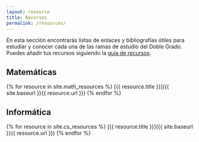 ```yaml
---
layout: resource
title: Recursos
permalink: /resources/
---
```


<style type="text/css">.l-res { background: #fff; }</style>

En esta sección encontrarás listas de enlaces y bibliografías útiles para estudiar
y conocer cada una de las ramas de estudio del Doble Grado. Puedes añadir tus recursos
siguiendo la [guía de recursos](http://dgiim.github.io/blog/resourcesguide).

## Matemáticas

{% for resource in site.math_resources %}
  [{{ resource.title }}]({{ site.baseurl }}{{ resource.url }})
{% endfor %}

## Informática

{% for resource in site.cs_resources %}
  [{{ resource.title }}]({{ site.baseurl }}{{ resource.url }})
{% endfor %}
